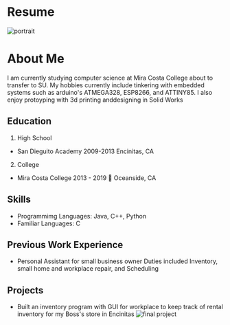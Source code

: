 # Resume
![portrait](https://user-images.githubusercontent.com/24659139/53911173-8c58ef00-400a-11e9-85e6-32dcb402bff6.png)
# About Me
<p>
 I am currently studying computer science at Mira Costa College about to transfer to SU. My hobbies currently include 
 tinkering with embedded systems such as arduino's ATMEGA328, ESP8266, and ATTINY85. I also enjoy protoyping with 3d 
 printing anddesigning in Solid Works
</p>


## Education


1. High School
  * San Dieguito Academy 2009-2013 
    Encinitas, CA 
2. College
  * Mira Costa College 2013 - 2019 :metal:
    Oceanside, CA 

  
## Skills
* Programmimg Languages: Java, C++, Python
* Familiar Languages: C

## Previous Work Experience
* Personal Assistant for small business owner
Duties included Inventory, small home and workplace repair, and Scheduling

## Projects
* Built an inventory program with GUI for workplace to keep track of rental inventory for my Boss's store in Encinitas
![final project](https://user-images.githubusercontent.com/24659139/53911372-0c7f5480-400b-11e9-9fc3-836b505020b8.PNG)

